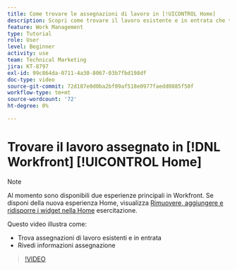 ```yaml
---
title: Come trovare le assegnazioni di lavoro in [!UICONTROL Home]
description: Scopri come trovare il lavoro esistente e in entrata che ti è stato assegnato in [!UICONTROL  ]. Rivedere quindi le informazioni sulle assegnazioni.
feature: Work Management
type: Tutorial
role: User
level: Beginner
activity: use
team: Technical Marketing
jira: KT-8797
exl-id: 99c864da-0711-4a30-8067-03b7fbd198df
doc-type: video
source-git-commit: 72d187e0d0ba2bf09af518e0977faedd0885f50f
workflow-type: tm+mt
source-wordcount: '72'
ht-degree: 0%

---
```


# Trovare il lavoro assegnato in [!DNL Workfront] [!UICONTROL Home]



>[!NOTE]
>
>Al momento sono disponibili due esperienze principali in Workfront. Se disponi della nuova esperienza Home, visualizza [Rimuovere, aggiungere e ridisporre i widget nella Home](help/workfront-home/review-work-in-my-updates-or-workfront-home.md) esercitazione.


Questo video illustra come:

* Trova assegnazioni di lavoro esistenti e in entrata
* Rivedi informazioni assegnazione

>[!VIDEO](https://video.tv.adobe.com/v/335098/?quality=12&learn=on)
